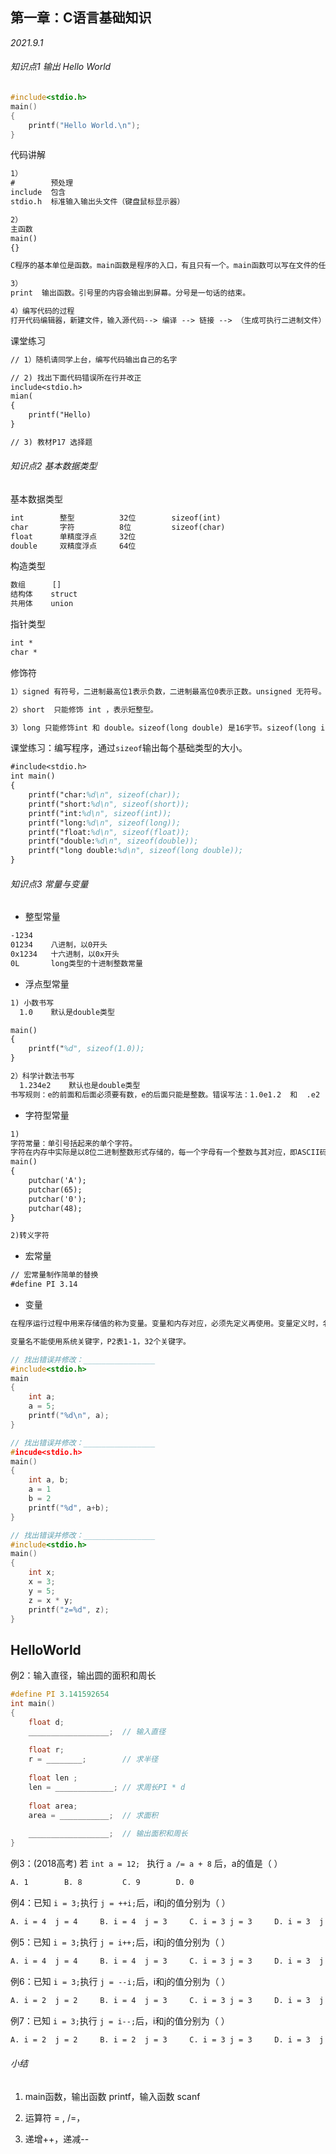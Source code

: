 ## 第一章：C语言基础知识

*2021.9.1*

###### 知识点1  输出 Hello World

```c
#include<stdio.h>
main()
{
    printf("Hello World.\n");
}
```

代码讲解

```tex
1）
#        预处理
include  包含
stdio.h  标准输入输出头文件（键盘鼠标显示器）

2）
主函数
main()
{}

C程序的基本单位是函数。main函数是程序的入口，有且只有一个。main函数可以写在文件的任何地方。

3）
print  输出函数。引号里的内容会输出到屏幕。分号是一句话的结束。

4）编写代码的过程
打开代码编辑器，新建文件，输入源代码--> 编译 --> 链接 --> （生成可执行二进制文件）运行

```



课堂练习

```tex
// 1）随机请同学上台，编写代码输出自己的名字

// 2) 找出下面代码错误所在行并改正
include<stdio.h>
mian(
{
    printf("Hello)
}

// 3) 教材P17 选择题

```



###### 知识点2  基本数据类型

基本数据类型

```tex
int        整型          32位        sizeof(int)
char       字符          8位         sizeof(char)
float      单精度浮点     32位
double     双精度浮点     64位
```

构造类型

```tex
数组      []
结构体    struct
共用体    union
```

指针类型

```tex
int *
char *
```

修饰符

```tex
1）signed 有符号，二进制最高位1表示负数，二进制最高位0表示正数。unsigned 无符号。只能修饰char和int。

2）short  只能修饰 int ，表示短整型。

3）long 只能修饰int 和 double。sizeof(long double) 是16字节。sizeof(long int) 是4字节。

```

课堂练习：编写程序，通过`sizeof`输出每个基础类型的大小。

```tex
#include<stdio.h>
int main()
{
    printf("char:%d\n", sizeof(char));
    printf("short:%d\n", sizeof(short));
    printf("int:%d\n", sizeof(int));
    printf("long:%d\n", sizeof(long));
	printf("float:%d\n", sizeof(float));
	printf("double:%d\n", sizeof(double));
	printf("long double:%d\n", sizeof(long double));
}
```



###### 知识点3  常量与变量

- 整型常量

```tex
-1234
01234    八进制，以0开头
0x1234   十六进制，以0x开头
0L       long类型的十进制整数常量
```

- 浮点型常量

```tex
1) 小数书写
  1.0    默认是double类型

main()
{
    printf("%d", sizeof(1.0));
}

2）科学计数法书写
  1.234e2    默认也是double类型
书写规则：e的前面和后面必须要有数，e的后面只能是整数。错误写法：1.0e1.2  和  .e2   

```

- 字符型常量

```tex
1)
字符常量：单引号括起来的单个字符。
字符在内存中实际是以8位二进制整数形式存储的，每一个字母有一个整数与其对应，即ASCII码，A是65， a是97，0是48等等。
main()
{
    putchar('A');
    putchar(65);
    putchar('0');
    putchar(48);
}

2)转义字符

```

- 宏常量

```tex
// 宏常量制作简单的替换
#define PI 3.14
```



- 变量

```tex
在程序运行过程中用来存储值的称为变量。变量和内存对应，必须先定义再使用。变量定义时，名字只能由字母、数字、下换线组成且第一个字母只能是字母或下换线。

变量名不能使用系统关键字，P2表1-1，32个关键字。
```

```c
// 找出错误并修改：________________
#include<stdio.h>
main
{
    int a;
    a = 5;
    printf("%d\n", a);
}
```

```c
// 找出错误并修改：________________
#incude<stdio.h>
main()
{
    int a, b;
    a = 1
    b = 2
    printf("%d", a+b);
}
```

```c
// 找出错误并修改：________________
#include<stdio.h>
main()
{
    int x;
    x = 3;
    y = 5;
    z = x * y;
    printf("z=%d", z);
}
```





## HelloWorld

例2：输入直径，输出圆的面积和周长

```c
#define PI 3.141592654
int main()
{
    float d;
    __________________;  // 输入直径
    
    float r;    
    r = ________;        // 求半径
   
    float len ;       
    len = _____________; // 求周长PI * d
    
    float area;       
    area = ___________;  // 求面积
    
    __________________;  // 输出面积和周长
}
```

例3：(2018高考) 若 `int a = 12; `  执行 `a /= a + 8` 后，a的值是（        ）

 ```tex
A. 1        B. 8         C. 9        D. 0
 ```

例4：已知 `i = 3;`执行  `j = ++i;`后，i和j的值分别为（        ）

```tex
A. i = 4  j = 4     B. i = 4  j = 3     C. i = 3 j = 3     D. i = 3  j = 2
```

例5：已知 `i = 3;`执行  `j = i++;`后，i和j的值分别为（        ）

```tex
A. i = 4  j = 4     B. i = 4  j = 3     C. i = 3 j = 3     D. i = 3  j = 2
```

例6：已知 `i = 3;`执行  `j = --i;`后，i和j的值分别为（        ）

```tex
A. i = 2  j = 2     B. i = 4  j = 3     C. i = 3 j = 3     D. i = 3  j = 2
```

例7：已知 `i = 3;`执行  `j = i--;`后，i和j的值分别为（        ）

```tex
A. i = 2  j = 2     B. i = 2  j = 3     C. i = 3 j = 3     D. i = 3  j = 2
```



###### 小结

1. main函数，输出函数 printf，输入函数 scanf

2. 运算符  =  ,  /=，

3. 递增++，递减--



